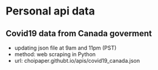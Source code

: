 # Personal api data

## Covid19 data from Canada goverment
- updating json file at 9am and 11pm (PST)
- method: web scraping in Python
- url: choipaper.githubt.io/apis/covid19_canada.json
